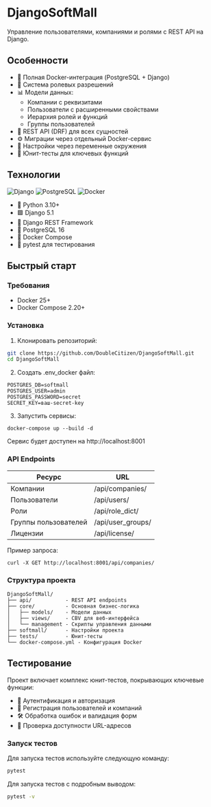 # DjangoSoftMall

Управление пользователями, компаниями и ролями с REST API на Django.

## Особенности

- 🐳 Полная Docker-интеграция (PostgreSQL + Django)
- 🔐 Система ролевых разрешений
- 📊 Модели данных:
  - Компании с реквизитами
  - Пользователи с расширенными свойствами
  - Иерархия ролей и функций
  - Группы пользователей
- 🚀 REST API (DRF) для всех сущностей
- ⚙️ Миграции через отдельный Docker-сервис
- 🔧 Настройки через переменные окружения
- 🧪 Юнит-тесты для ключевых функций

## Технологии

![Django](https://img.shields.io/badge/Django-5.1-092E20?logo=django)
![PostgreSQL](https://img.shields.io/badge/PostgreSQL-16-336791?logo=postgresql)
![Docker](https://img.shields.io/badge/Docker-25-2496ED?logo=docker)

- 🐍 Python 3.10+
- 🟩 Django 5.1
- 🚀 Django REST Framework
- 🐘 PostgreSQL 16
- 🐳 Docker Compose
- 🧪 pytest для тестирования

## Быстрый старт

### Требования

- Docker 25+
- Docker Compose 2.20+

### Установка

1. Клонировать репозиторий:
```bash
git clone https://github.com/DoubleCitizen/DjangoSoftMall.git
cd DjangoSoftMall
```
2. Создать .env_docker файл:
```
POSTGRES_DB=softmall
POSTGRES_USER=admin
POSTGRES_PASSWORD=secret
SECRET_KEY=ваш-secret-key
```

3. Запустить сервисы:
```
docker-compose up --build -d
```

Сервис будет доступен на http://localhost:8001

### API Endpoints

|Ресурс |	URL|
|---|---|
|Компании |	/api/companies/|
|Пользователи |	/api/users/|
|Роли |	/api/role_dict/|
|Группы пользователей |	/api/user_groups/|
Лицензии |	/api/license/|

Пример запроса:

```
curl -X GET http://localhost:8001/api/companies/
```

### Структура проекта

```
DjangoSoftMall/
├── api/           - REST API endpoints
├── core/          - Основная бизнес-логика
│   ├── models/    - Модели данных
│   ├── views/     - CBV для веб-интерфейса
│   └── management - Скрипты управления данными
├── softmall/      - Настройки проекта
├── tests/         - Юнит-тесты
└── docker-compose.yml - Конфигурация Docker
```

## Тестирование

Проект включает комплекс юнит-тестов, покрывающих ключевые функции:

- 🔐 Аутентификация и авторизация
- 👥 Регистрация пользователей и компаний
- 🛠️ Обработка ошибок и валидация форм
- 🔗 Проверка доступности URL-адресов

### Запуск тестов

Для запуска тестов используйте следующую команду:
```bash
pytest
```
Для запуска тестов с подробным выводом:
```bash
pytest -v
```


